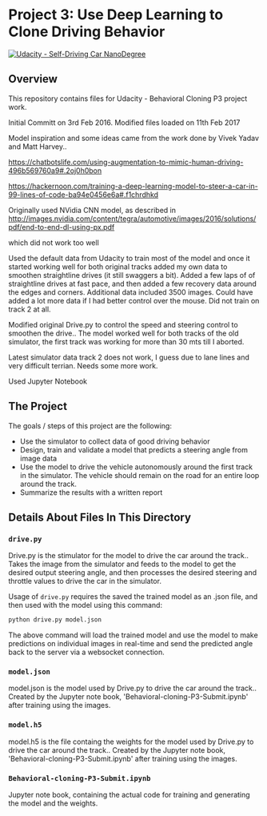 # Project 3: Use Deep Learning to Clone Driving Behavior

[![Udacity - Self-Driving Car NanoDegree](https://s3.amazonaws.com/udacity-sdc/github/shield-carnd.svg)](http://www.udacity.com/drive)

Overview
---
This repository contains files for Udacity - Behavioral Cloning P3 project work.

Initial Committ on 3rd Feb 2016. Modified files loaded on 11th Feb 2017

Model inspiration and some ideas came from the work done by Vivek Yadav and Matt Harvey..

https://chatbotslife.com/using-augmentation-to-mimic-human-driving-496b569760a9#.2oj0h0bon

https://hackernoon.com/training-a-deep-learning-model-to-steer-a-car-in-99-lines-of-code-ba94e0456e6a#.f1chrdhkd

Originally used NVidia CNN model, as described in http://images.nvidia.com/content/tegra/automotive/images/2016/solutions/pdf/end-to-end-dl-using-px.pdf

which did not work too well

Used the default data from Udacity to train most of the model and once it started working well for both original tracks added my own data to smoothen straightline drives (it still swaggers a bit). Added a few laps of of straightline drives at fast pace, and then added a few recovery data around the edges and corners. Additional data included 3500 images. Could have added a lot more data if I had better control over the mouse. Did not train on track 2 at all.  

Modified original Drive.py to control the speed and steering control to smoothen the drive.. The model worked well for both tracks of the old simulator, the first track was working for more than 30 mts till I aborted.

Latest simulator data track 2 does not work, I guess due to lane lines and very difficult terrian. Needs some more work.

Used Jupyter Notebook

The Project
---
The goals / steps of this project are the following:
* Use the simulator to collect data of good driving behavior 
* Design, train and validate a model that predicts a steering angle from image data
* Use the model to drive the vehicle autonomously around the first track in the simulator. The vehicle should remain on the road for an entire loop around the track.
* Summarize the results with a written report


## Details About Files In This Directory

### `drive.py`

Drive.py is the stimulator for the model to drive the car around the track.. Takes the image from the simulator and feeds to the model to get the desired output steering angle, and then processes the desired steering and throttle values to drive the
car in the simulator.

Usage of `drive.py` requires the saved the trained model as an .json file, and then used with the model using this command:

```sh
python drive.py model.json
```

The above command will load the trained model and use the model to make predictions on individual images in real-time and send the predicted angle back to the server via a websocket connection.

### `model.json`

model.json is the model used by Drive.py to drive the car around the track.. Created by the Jupyter note book, 'Behavioral-cloning-P3-Submit.ipynb' after training using the images. 

### `model.h5`

model.h5 is the file containg the weights for the model used by Drive.py to drive the car around the track.. Created by the Jupyter note book, 'Behavioral-cloning-P3-Submit.ipynb' after training using the images. 

### `Behavioral-cloning-P3-Submit.ipynb`

Jupyter note book, containing the actual code for training and generating the model and the weights.
